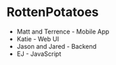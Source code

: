 # RottenPotatoes

- Matt and Terrence - Mobile App
- Katie - Web UI
- Jason and Jared - Backend
- EJ - JavaScript
